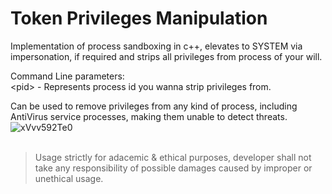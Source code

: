 # Token Privileges Manipulation
Implementation of process sandboxing in c++, elevates to SYSTEM via impersonation, if required and strips all privileges from process of your will.

Command Line parameters:<br>
\<pid\> - Represents process id you wanna strip privileges from.

Can be used to remove privileges from any kind of process, including AntiVirus service processes, making them unable to detect threats.<br>
![xVvv592Te0](https://github.com/ntdll0/Token-Privileges-Manipulation/assets/164230949/1456c8ea-a081-4fea-9385-173a37f4a495)<br><br>
> Usage strictly for adacemic & ethical purposes, developer shall not take any responsibility of possible damages caused by improper or unethical usage.
